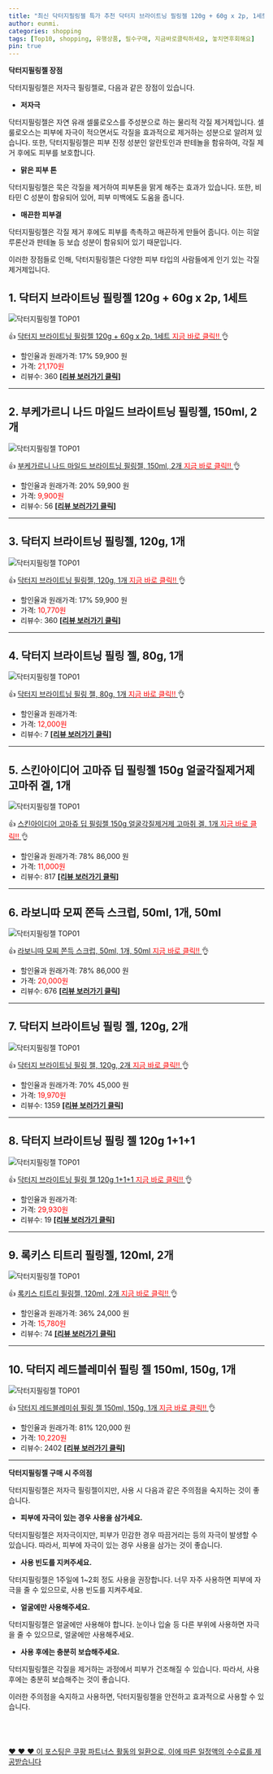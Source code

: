 ```yaml
---
title: "최신 닥터지필링젤 특가 추천 닥터지 브라이트닝 필링젤 120g + 60g x 2p, 1세트 비교 장점"
author: eunmi.
categories: shopping
tags: [Top10, shopping, 유행상품, 필수구매, 지금바로클릭하세요, 놓치면후회해요]
pin: true
---
```

**닥터지필링젤 장점**

닥터지필링젤은 저자극 필링젤로, 다음과 같은 장점이 있습니다.

* **저자극**

닥터지필링젤은 자연 유래 셀룰로오스를 주성분으로 하는 물리적 각질 제거제입니다. 셀룰로오스는 피부에 자극이 적으면서도 각질을 효과적으로 제거하는 성분으로 알려져 있습니다. 또한, 닥터지필링젤은 피부 진정 성분인 알란토인과 판테놀을 함유하여, 각질 제거 후에도 피부를 보호합니다.

* **맑은 피부 톤**

닥터지필링젤은 묵은 각질을 제거하여 피부톤을 맑게 해주는 효과가 있습니다. 또한, 비타민 C 성분이 함유되어 있어, 피부 미백에도 도움을 줍니다.

* **매끈한 피부결**

닥터지필링젤은 각질 제거 후에도 피부를 촉촉하고 매끈하게 만들어 줍니다. 이는 히알루론산과 판테놀 등 보습 성분이 함유되어 있기 때문입니다.

이러한 장점들로 인해, 닥터지필링젤은 다양한 피부 타입의 사람들에게 인기 있는 각질 제거제입니다.

   

## 1. 닥터지 브라이트닝 필링젤 120g + 60g x 2p, 1세트

![닥터지필링젤 TOP01](https://thumbnail6.coupangcdn.com/thumbnails/remote/230x230ex/image/retail/images/974272581266433-2695cf58-9cbe-4d17-b11c-fd655b150f56.jpg)


👍 [닥터지 브라이트닝 필링젤 120g + 60g x 2p, 1세트 <font color=red> 지금 바로 클릭!! </font> ](https://link.coupang.com/re/AFFSDP?lptag=AF3617701&subid=GithubCoopas&pageKey=4881873573&traceid=V0-153&itemId=6357408891&vendorItemId=73652687657) 👌 


- 할인율과 원래가격: 17%  59,900   원
- 가격: <span style='color:red'>21,170원</span>
- 리뷰수: 360  [**[리뷰 보러가기 클릭]**](https://link.coupang.com/re/AFFSDP?lptag=AF3617701&subid=GithubCoopas&pageKey=4881873573&traceid=V0-153&itemId=6357408891&vendorItemId=73652687657)

---


   

## 2. 부케가르니 나드 마일드 브라이트닝 필링젤, 150ml, 2개

![닥터지필링젤 TOP01](https://thumbnail10.coupangcdn.com/thumbnails/remote/230x230ex/image/retail/images/4584108636824568-8399c206-08ee-4a53-a5a3-c71cceeafa7a.jpg)


👍 [부케가르니 나드 마일드 브라이트닝 필링젤, 150ml, 2개 <font color=red> 지금 바로 클릭!! </font> ](https://link.coupang.com/re/AFFSDP?lptag=AF3617701&subid=GithubCoopas&pageKey=5972800943&traceid=V0-153&itemId=10732802446&vendorItemId=78013406032) 👌 


- 할인율과 원래가격: 20%  59,900   원
- 가격: <span style='color:red'>9,900원</span>
- 리뷰수: 56  [**[리뷰 보러가기 클릭]**](https://link.coupang.com/re/AFFSDP?lptag=AF3617701&subid=GithubCoopas&pageKey=5972800943&traceid=V0-153&itemId=10732802446&vendorItemId=78013406032)

---


   

## 3. 닥터지 브라이트닝 필링젤, 120g, 1개

![닥터지필링젤 TOP01](https://thumbnail6.coupangcdn.com/thumbnails/remote/230x230ex/image/vendor_inventory/334d/a8ffad4438f15706703aa148f7ae53afabf47414070dec0cc3897d6baac4.jpg)


👍 [닥터지 브라이트닝 필링젤, 120g, 1개 <font color=red> 지금 바로 클릭!! </font> ](https://link.coupang.com/re/AFFSDP?lptag=AF3617701&subid=GithubCoopas&pageKey=6398885260&traceid=V0-153&itemId=13945205067&vendorItemId=77589608051) 👌 


- 할인율과 원래가격: 17%  59,900   원
- 가격: <span style='color:red'>10,770원</span>
- 리뷰수: 360  [**[리뷰 보러가기 클릭]**](https://link.coupang.com/re/AFFSDP?lptag=AF3617701&subid=GithubCoopas&pageKey=6398885260&traceid=V0-153&itemId=13945205067&vendorItemId=77589608051)

---


   

## 4. 닥터지 브라이트닝 필링 젤, 80g, 1개

![닥터지필링젤 TOP01](https://thumbnail10.coupangcdn.com/thumbnails/remote/230x230ex/image/retail/images/2007488761075975-dd09cb18-cd2f-4109-bd35-266a9c0ae5c6.jpg)


👍 [닥터지 브라이트닝 필링 젤, 80g, 1개 <font color=red> 지금 바로 클릭!! </font> ](https://link.coupang.com/re/AFFSDP?lptag=AF3617701&subid=GithubCoopas&pageKey=6398885260&traceid=V0-153&itemId=18638645960&vendorItemId=80926676987) 👌 


- 할인율과 원래가격: 
- 가격: <span style='color:red'>12,000원</span>
- 리뷰수: 7  [**[리뷰 보러가기 클릭]**](https://link.coupang.com/re/AFFSDP?lptag=AF3617701&subid=GithubCoopas&pageKey=6398885260&traceid=V0-153&itemId=18638645960&vendorItemId=80926676987)

---


   

## 5. 스킨아이디어 고마쥬 딥 필링젤 150g 얼굴각질제거제 고마쥐 겔, 1개

![닥터지필링젤 TOP01](https://thumbnail8.coupangcdn.com/thumbnails/remote/230x230ex/image/vendor_inventory/e43a/d0059b2d0300eb2c8a271f4392024bf78debec8319d1ec3489a29876215d.jpg)


👍 [스킨아이디어 고마쥬 딥 필링젤 150g 얼굴각질제거제 고마쥐 겔, 1개 <font color=red> 지금 바로 클릭!! </font> ](https://link.coupang.com/re/AFFSDP?lptag=AF3617701&subid=GithubCoopas&pageKey=6010755138&traceid=V0-153&itemId=10904226708&vendorItemId=78184076496) 👌 


- 할인율과 원래가격: 78%  86,000   원
- 가격: <span style='color:red'>11,000원</span>
- 리뷰수: 817  [**[리뷰 보러가기 클릭]**](https://link.coupang.com/re/AFFSDP?lptag=AF3617701&subid=GithubCoopas&pageKey=6010755138&traceid=V0-153&itemId=10904226708&vendorItemId=78184076496)

---


   

## 6. 라보니따 모찌 쫀득 스크럽, 50ml, 1개, 50ml

![닥터지필링젤 TOP01](https://thumbnail9.coupangcdn.com/thumbnails/remote/230x230ex/image/vendor_inventory/images/2016/04/15/17/5/b25e0bc0-e168-47b0-ba36-9f0cc50c918d.jpg)


👍 [라보니따 모찌 쫀득 스크럽, 50ml, 1개, 50ml <font color=red> 지금 바로 클릭!! </font> ](https://link.coupang.com/re/AFFSDP?lptag=AF3617701&subid=GithubCoopas&pageKey=4754294&traceid=V0-153&itemId=21612062&vendorItemId=3019885192) 👌 


- 할인율과 원래가격: 78%  86,000   원
- 가격: <span style='color:red'>20,000원</span>
- 리뷰수: 676  [**[리뷰 보러가기 클릭]**](https://link.coupang.com/re/AFFSDP?lptag=AF3617701&subid=GithubCoopas&pageKey=4754294&traceid=V0-153&itemId=21612062&vendorItemId=3019885192)

---


   

## 7. 닥터지 브라이트닝 필링 젤, 120g, 2개

![닥터지필링젤 TOP01](https://thumbnail6.coupangcdn.com/thumbnails/remote/230x230ex/image/vendor_inventory/334d/a8ffad4438f15706703aa148f7ae53afabf47414070dec0cc3897d6baac4.jpg)


👍 [닥터지 브라이트닝 필링 젤, 120g, 2개 <font color=red> 지금 바로 클릭!! </font> ](https://link.coupang.com/re/AFFSDP?lptag=AF3617701&subid=GithubCoopas&pageKey=6398885260&traceid=V0-153&itemId=13734507376&vendorItemId=77589681223) 👌 


- 할인율과 원래가격: 70%  45,000   원
- 가격: <span style='color:red'>19,970원</span>
- 리뷰수: 1359  [**[리뷰 보러가기 클릭]**](https://link.coupang.com/re/AFFSDP?lptag=AF3617701&subid=GithubCoopas&pageKey=6398885260&traceid=V0-153&itemId=13734507376&vendorItemId=77589681223)

---


   

## 8. 닥터지 브라이트닝 필링 젤 120g 1+1+1

![닥터지필링젤 TOP01](https://thumbnail8.coupangcdn.com/thumbnails/remote/230x230ex/image/vendor_inventory/a3d8/8b07d7ecb1e8c8595f7b5d73c37f578e1076dc14313cdce948367dc4c347.jpg)


👍 [닥터지 브라이트닝 필링 젤 120g 1+1+1 <font color=red> 지금 바로 클릭!! </font> ](https://link.coupang.com/re/AFFSDP?lptag=AF3617701&subid=GithubCoopas&pageKey=7382361856&traceid=V0-153&itemId=19068250402&vendorItemId=87168596616) 👌 


- 할인율과 원래가격: 
- 가격: <span style='color:red'>29,930원</span>
- 리뷰수: 19  [**[리뷰 보러가기 클릭]**](https://link.coupang.com/re/AFFSDP?lptag=AF3617701&subid=GithubCoopas&pageKey=7382361856&traceid=V0-153&itemId=19068250402&vendorItemId=87168596616)

---


   

## 9. 록키스 티트리 필링젤, 120ml, 2개

![닥터지필링젤 TOP01](https://thumbnail9.coupangcdn.com/thumbnails/remote/230x230ex/image/vendor_inventory/fdf2/a01747d809d63a034703ba015d4b7b13a22176d2d9ad4e056c91ff068316.jpg)


👍 [록키스 티트리 필링젤, 120ml, 2개 <font color=red> 지금 바로 클릭!! </font> ](https://link.coupang.com/re/AFFSDP?lptag=AF3617701&subid=GithubCoopas&pageKey=197289&traceid=V0-153&itemId=2917775422&vendorItemId=82503382167) 👌 


- 할인율과 원래가격: 36%  24,000   원
- 가격: <span style='color:red'>15,780원</span>
- 리뷰수: 74  [**[리뷰 보러가기 클릭]**](https://link.coupang.com/re/AFFSDP?lptag=AF3617701&subid=GithubCoopas&pageKey=197289&traceid=V0-153&itemId=2917775422&vendorItemId=82503382167)

---


   

## 10. 닥터지 레드블레미쉬 필링 젤 150ml, 150g, 1개

![닥터지필링젤 TOP01](https://thumbnail9.coupangcdn.com/thumbnails/remote/230x230ex/image/vendor_inventory/af3f/495aa0b220133ecbfe9488cd8965348fe48288bad39e58cb9ed289d459fc.jpeg)


👍 [닥터지 레드블레미쉬 필링 젤 150ml, 150g, 1개 <font color=red> 지금 바로 클릭!! </font> ](https://link.coupang.com/re/AFFSDP?lptag=AF3617701&subid=GithubCoopas&pageKey=1635005034&traceid=V0-153&itemId=2788602094&vendorItemId=83186546977) 👌 


- 할인율과 원래가격: 81%  120,000   원
- 가격: <span style='color:red'>10,220원</span>
- 리뷰수: 2402  [**[리뷰 보러가기 클릭]**](https://link.coupang.com/re/AFFSDP?lptag=AF3617701&subid=GithubCoopas&pageKey=1635005034&traceid=V0-153&itemId=2788602094&vendorItemId=83186546977)

---
**닥터지필링젤 구매 시 주의점**

닥터지필링젤은 저자극 필링젤이지만, 사용 시 다음과 같은 주의점을 숙지하는 것이 좋습니다.

* **피부에 자극이 있는 경우 사용을 삼가세요.**

닥터지필링젤은 저자극이지만, 피부가 민감한 경우 따끔거리는 등의 자극이 발생할 수 있습니다. 따라서, 피부에 자극이 있는 경우 사용을 삼가는 것이 좋습니다.

* **사용 빈도를 지켜주세요.**

닥터지필링젤은 1주일에 1~2회 정도 사용을 권장합니다. 너무 자주 사용하면 피부에 자극을 줄 수 있으므로, 사용 빈도를 지켜주세요.

* **얼굴에만 사용해주세요.**

닥터지필링젤은 얼굴에만 사용해야 합니다. 눈이나 입술 등 다른 부위에 사용하면 자극을 줄 수 있으므로, 얼굴에만 사용해주세요.

* **사용 후에는 충분히 보습해주세요.**

닥터지필링젤은 각질을 제거하는 과정에서 피부가 건조해질 수 있습니다. 따라서, 사용 후에는 충분히 보습해주는 것이 좋습니다.

이러한 주의점을 숙지하고 사용하면, 닥터지필링젤을 안전하고 효과적으로 사용할 수 있습니다.<br><br><br><br><br> [ ❤ ❤ ❤ 이 포스팅은 쿠팡 파트너스 활동의 일환으로, 이에 따른 일정액의 수수료를 제공받습니다](https://link.coupang.com/a/bcEFyh)